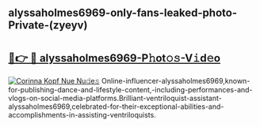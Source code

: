 ## alyssaholmes6969-only-fans​-leaked-photo​-Private-(zyeyv)


# <h2><a href="https://mediaupload.pro?title=alyssaholmes6969&ref=git">🔗👉 🔴 alyssaholmes6969-P𝚑ot𝚘𝚜-V𝚒d𝚎o</a></h2>

[![Corinna Kopf Nue Nu𝚍e𝚜](https://i.imgur.com/0qMVB7G.gif)](https://mediaupload.pro?title=alyssaholmes6969&ref=git)
Online-influencer-alyssaholmes6969,known-for-publishing-dance-and-lifestyle-content,-including-performances-and-vlogs-on-social-media-platforms.Brilliant-ventriloquist-assistant-alyssaholmes6969,celebrated-for-their-exceptional-abilities-and-accomplishments-in-assisting-ventriloquists.  